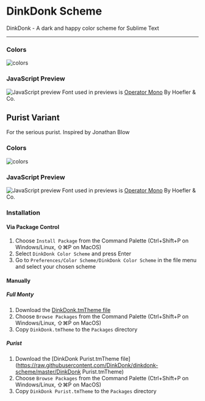 DinkDonk Scheme
===============

DinkDonk - A dark and happy color scheme for Sublime Text

---

### Colors

![colors](https://dinkdonk.github.io/dinkdonk-scheme/preview-colors.png)

### JavaScript Preview

![JavaScript preview](https://dinkdonk.github.io/dinkdonk-scheme/preview-javascript.png)
Font used in previews is [Operator Mono](http://www.typography.com/fonts/operator/styles/operatormono) By Hoefler & Co.

## Purist Variant

For the serious purist. Inspired by Jonathan Blow

### Colors

![colors](https://dinkdonk.github.io/dinkdonk-scheme/preview-colors-purist.png)

### JavaScript Preview

![JavaScript preview](https://dinkdonk.github.io/dinkdonk-scheme/preview-javascript-purist.png)
Font used in previews is [Operator Mono](http://www.typography.com/fonts/operator/styles/operatormono) By Hoefler & Co.

### Installation

#### Via Package Control
1. Choose `Install Package` from the Command Palette (Ctrl+Shift+P on Windows/Linux, ⇧⌘P on MacOS)
2. Select `DinkDonk Color Scheme` and press Enter
3. Go to `Preferences/Color Scheme/DinkDonk Color Scheme` in the file menu and select your chosen scheme

#### Manually

##### Full Monty
1. Download the [DinkDonk.tmTheme file](https://raw.githubusercontent.com/DinkDonk/dinkdonk-scheme/master/DinkDonk.tmTheme)
2. Choose `Browse Packages` from the Command Palette (Ctrl+Shift+P on Windows/Linux, ⇧⌘P on MacOS)
3. Copy `DinkDonk.tmTheme` to the `Packages` directory

##### Purist
1. Download the [DinkDonk Purist.tmTheme file](https://raw.githubusercontent.com/DinkDonk/dinkdonk-scheme/master/DinkDonk Purist.tmTheme)
2. Choose `Browse Packages` from the Command Palette (Ctrl+Shift+P on Windows/Linux, ⇧⌘P on MacOS)
3. Copy `DinkDonk Purist.tmTheme` to the `Packages` directory

